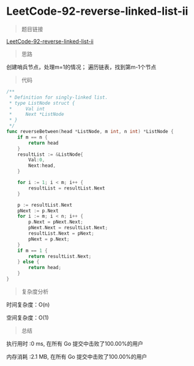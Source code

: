 # LeetCode-92-reverse-linked-list-ii

>题目链接

[LeetCode-92-reverse-linked-list-ii](https://leetcode-cn.com/problems/reverse-linked-list-ii/)

>思路

创建哨兵节点，处理m=1的情况；
遍历链表，找到第m-1个节点


>代码

```go
/**
 * Definition for singly-linked list.
 * type ListNode struct {
 *     Val int
 *     Next *ListNode
 * }
 */
func reverseBetween(head *ListNode, m int, n int) *ListNode {
	if m == n {
		return head
	}
	resultList := &ListNode{
        Val:0,
        Next:head,
    }

	for i := 1; i < m; i++ {
		resultList = resultList.Next
	}

	p := resultList.Next
	pNext := p.Next
	for i := m; i < n; i++ {
		p.Next = pNext.Next;
        pNext.Next = resultList.Next;
        resultList.Next = pNext;
        pNext = p.Next;
	}
	if m == 1 {
		return resultList.Next;
    } else {
		return head;
	}
}
```

>复杂度分析

时间复杂度：O(n)

空间复杂度：O(1)

>总结


执行用时 :0 ms, 在所有 Go 提交中击败了100.00%的用户

内存消耗 :2.1 MB, 在所有 Go 提交中击败了100.00%的用户
